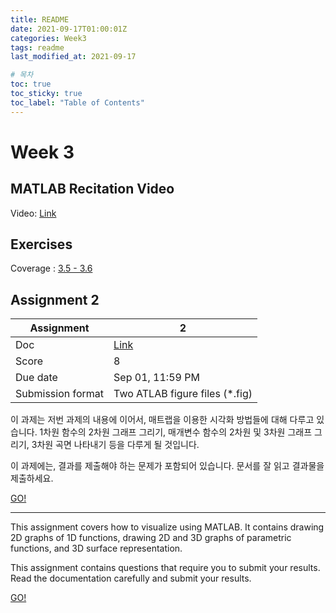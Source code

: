 ```yaml
---
title: README
date: 2021-09-17T01:00:01Z
categories: Week3
tags: readme
last_modified_at: 2021-09-17

# 목차
toc: true  
toc_sticky: true
toc_label: "Table of Contents" 
---
```


# Week 3

## MATLAB Recitation Video

Video: [Link](<https://klms.kaist.ac.kr/course/view.php?id=131566&section=0#section-3>)

## Exercises

Coverage : [3.5 - 3.6]({{site.baseurl}}/week3/ex2)

## Assignment 2

Assignment | 2
---|---
Doc | [Link]({{site.baseurl}}/week3/assign2)
Score | 8
Due date | Sep 01, 11:59 PM
Submission format | Two ATLAB figure files (*.fig)

이 과제는 저번 과제의 내용에 이어서, 매트랩을 이용한 시각화 방법들에 대해 다루고 있습니다. 1차원 함수의 2차원 그래프 그리기, 매개변수 함수의 2차원 및 3차원 그래프 그리기, 3차원 곡면 나타내기 등을 다루게 될 것입니다.

이 과제에는, 결과를 제출해야 하는 문제가 포함되어 있습니다. 문서를 잘 읽고 결과물을 제출하세요.

[GO!]({{site.baseurl}}/week3/assign2)

---

This assignment covers how to visualize using MATLAB. It contains drawing 2D graphs of 1D functions, drawing 2D and 3D graphs of parametric functions, and 3D surface representation.

This assignment contains questions that require you to submit your results. Read the documentation carefully and submit your results.

[GO!]({{site.baseurl}}/week3/assign2/#assignment-2)
